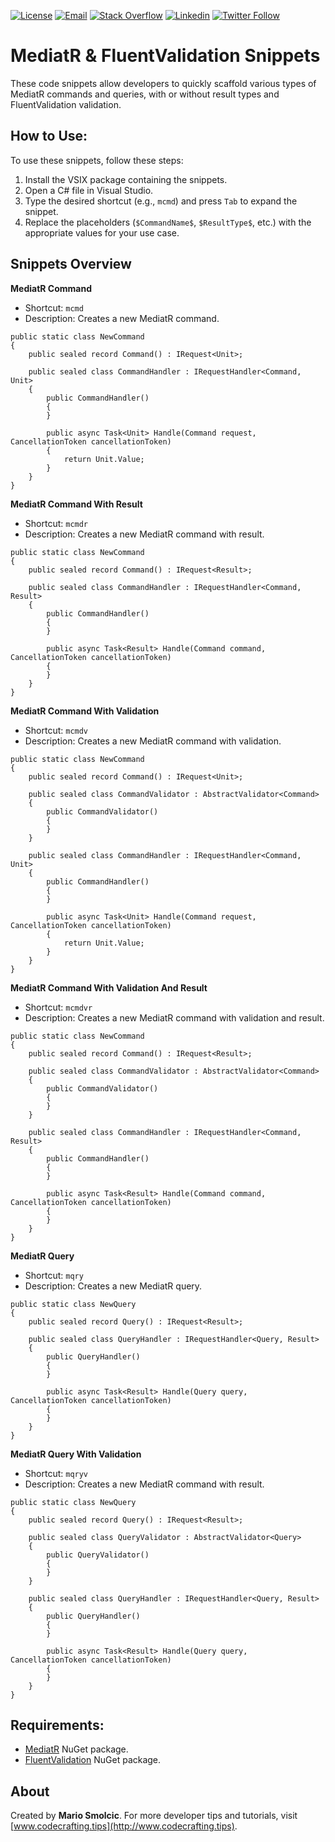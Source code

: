 [![License](https://img.shields.io/badge/license-MIT-green)](https://github.com/YourGithubUsername/YourRepositoryName/blob/main/LICENSE)
[![Email](https://img.shields.io/badge/Email-gray?logo=gmail&style=flat-square)](mailto:mario.smolcic@rokolabs.com)
[![Stack Overflow](https://img.shields.io/badge/Stackoverflow-gray?logo=stackoverflow&style=flat-square)](https://stackoverflow.com/users/3284114/msmolcic)
[![Linkedin](https://img.shields.io/badge/-LinkedIn-blue?style=flat-square&logo=Linkedin&logoColor=white)](https://www.linkedin.com/in/msmolcic/)
[![Twitter Follow](https://img.shields.io/twitter/follow/MarioSmolcic?style=social)](https://twitter.com/MarioSmolcic)

# MediatR & FluentValidation Snippets

These code snippets allow developers to quickly scaffold various types of MediatR commands and queries, with or without result types and FluentValidation validation.

## How to Use:

To use these snippets, follow these steps:

1. Install the VSIX package containing the snippets.
2. Open a C# file in Visual Studio.
3. Type the desired shortcut (e.g., `mcmd`) and press `Tab` to expand the snippet.
4. Replace the placeholders (`$CommandName$`, `$ResultType$`, etc.) with the appropriate values for your use case.

## Snippets Overview

**MediatR Command**
- Shortcut: `mcmd`
- Description: Creates a new MediatR command.

```
public static class NewCommand
{
    public sealed record Command() : IRequest<Unit>;

    public sealed class CommandHandler : IRequestHandler<Command, Unit>
    {
        public CommandHandler()
        {
        }

        public async Task<Unit> Handle(Command request, CancellationToken cancellationToken)
        {
            return Unit.Value;
        }
    }
}
```

**MediatR Command With Result**
- Shortcut: `mcmdr`
- Description: Creates a new MediatR command with result.

```
public static class NewCommand
{
    public sealed record Command() : IRequest<Result>;

    public sealed class CommandHandler : IRequestHandler<Command, Result>
    {
        public CommandHandler()
        {
        }

        public async Task<Result> Handle(Command command, CancellationToken cancellationToken)
        {
        }
    }
}
```

**MediatR Command With Validation**
- Shortcut: `mcmdv`
- Description: Creates a new MediatR command with validation.

```
public static class NewCommand
{
    public sealed record Command() : IRequest<Unit>;

    public sealed class CommandValidator : AbstractValidator<Command>
    {
        public CommandValidator()
        {
        }
    }

    public sealed class CommandHandler : IRequestHandler<Command, Unit>
    {
        public CommandHandler()
        {
        }

        public async Task<Unit> Handle(Command request, CancellationToken cancellationToken)
        {
            return Unit.Value;
        }
    }
}
```

**MediatR Command With Validation And Result**
- Shortcut: `mcmdvr`
- Description: Creates a new MediatR command with validation and result.

```
public static class NewCommand
{
    public sealed record Command() : IRequest<Result>;

    public sealed class CommandValidator : AbstractValidator<Command>
    {
        public CommandValidator()
        {
        }
    }

    public sealed class CommandHandler : IRequestHandler<Command, Result>
    {
        public CommandHandler()
        {
        }

        public async Task<Result> Handle(Command command, CancellationToken cancellationToken)
        {
        }
    }
}
```

**MediatR Query**
- Shortcut: `mqry`
- Description: Creates a new MediatR query.

```
public static class NewQuery
{
    public sealed record Query() : IRequest<Result>;

    public sealed class QueryHandler : IRequestHandler<Query, Result>
    {
        public QueryHandler()
        {
        }

        public async Task<Result> Handle(Query query, CancellationToken cancellationToken)
        {
        }
    }
}
```

**MediatR Query With Validation**
- Shortcut: `mqryv`
- Description: Creates a new MediatR command with result.

```
public static class NewQuery
{
    public sealed record Query() : IRequest<Result>;

    public sealed class QueryValidator : AbstractValidator<Query>
    {
        public QueryValidator()
        {
        }
    }

    public sealed class QueryHandler : IRequestHandler<Query, Result>
    {
        public QueryHandler()
        {
        }

        public async Task<Result> Handle(Query query, CancellationToken cancellationToken)
        {
        }
    }
}
```

## Requirements:

- [MediatR](https://www.nuget.org/packages/MediatR/) NuGet package.
- [FluentValidation](https://www.nuget.org/packages/FluentValidation/) NuGet package.

## About

Created by **Mario Smolcic**. For more developer tips and tutorials, visit [www.codecrafting.tips](http://www.codecrafting.tips).
